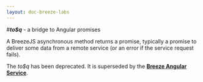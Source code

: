 ```yaml
---
layout: doc-breeze-labs
---
```

#***to$q*** - a bridge to Angular promises

A BreezeJS asynchronous method returns a promise, typically a promise to deliver some data from a remote service (or an error if the service request fails).

<p class="note">The <em>to$q</em> has been deprecated. It is superseded by the <a href="http://www.breezejs.com/documentation/breeze-angular-service" title="Breeze Angular Service"><strong>Breeze Angular Service</strong></a>.</p>